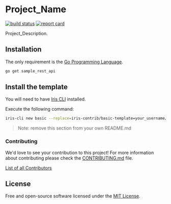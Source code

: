 # Project_Name

[![build status](https://img.shields.io/github/workflow/status/iris-contrib/basic-template/CI/main?style=for-the-badge)](https://sample_rest_api/actions) [![report card](https://img.shields.io/badge/report%20card-a%2B-ff3333.svg?style=for-the-badge)](https://goreportcard.com/report/sample_rest_api)

Project_Description.

## Installation

The only requirement is the [Go Programming Language](https://golang.org/dl).

```sh
go get sample_rest_api
```

## Install the template

You will need to have [Iris CLI](https://github.com/kataras/iris-cli) installed.

Execute the following command:
```sh
iris-cli new basic --replace=iris-contrib/basic-template=your_username/repo
```

> Note: remove this section from your own README.md

### Contributing

We'd love to see your contribution to this project! For more information about contributing please check the [CONTRIBUTING.md](CONTRIBUTING.md) file.

[List of all Contributors](https://sample_rest_api/graphs/contributors)

## License

Free and open-source software licensed under the [MIT License](LICENSE).
